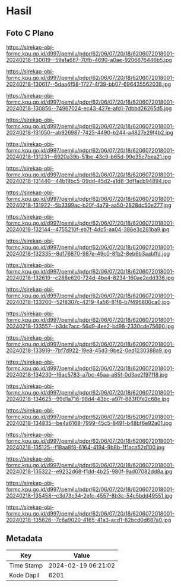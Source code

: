 # Hasil

## Foto C Plano

https://sirekap-obj-formc.kpu.go.id/d997/pemilu/pdpr/62/06/07/20/18/6206072018001-20240218-130019--59a1a687-70fb-4690-a0ae-9206676446b5.jpg

https://sirekap-obj-formc.kpu.go.id/d997/pemilu/pdpr/62/06/07/20/18/6206072018001-20240218-130617--5daa4f58-1727-4f39-bb07-696435562038.jpg

https://sirekap-obj-formc.kpu.go.id/d997/pemilu/pdpr/62/06/07/20/18/6206072018001-20240218-130856--74967024-ec43-427e-afd1-7dbbd26265d5.jpg

https://sirekap-obj-formc.kpu.go.id/d997/pemilu/pdpr/62/06/07/20/18/6206072018001-20240218-131050--ab926987-7425-4490-b244-a4827e29f4b2.jpg

https://sirekap-obj-formc.kpu.go.id/d997/pemilu/pdpr/62/06/07/20/18/6206072018001-20240218-131231--6920a39b-51be-43c9-b65d-99e35c7bea21.jpg

https://sirekap-obj-formc.kpu.go.id/d997/pemilu/pdpr/62/06/07/20/18/6206072018001-20240218-131440--44b19bc5-09dd-45d2-a1d8-3df1acb94894.jpg

https://sirekap-obj-formc.kpu.go.id/d997/pemilu/pdpr/62/06/07/20/18/6206072018001-20240218-131922--5b3399ac-b20f-4a79-aa50-2828dc50e277.jpg

https://sirekap-obj-formc.kpu.go.id/d997/pemilu/pdpr/62/06/07/20/18/6206072018001-20240218-132144--4755210f-eb7f-4dc5-aa04-386e3c281ba9.jpg

https://sirekap-obj-formc.kpu.go.id/d997/pemilu/pdpr/62/06/07/20/18/6206072018001-20240218-132335--8d176870-987e-49c0-8fb2-8eb6b3aabffd.jpg

https://sirekap-obj-formc.kpu.go.id/d997/pemilu/pdpr/62/06/07/20/18/6206072018001-20240218-132619--c288e620-724d-4be4-8234-160ae2edd336.jpg

https://sirekap-obj-formc.kpu.go.id/d997/pemilu/pdpr/62/06/07/20/18/6206072018001-20240218-133200--52f8307c-4219-4a56-81f6-b7f496800ca0.jpg

https://sirekap-obj-formc.kpu.go.id/d997/pemilu/pdpr/62/06/07/20/18/6206072018001-20240218-133557--b3dc7acc-56d9-4ee2-bd98-2330cde75690.jpg

https://sirekap-obj-formc.kpu.go.id/d997/pemilu/pdpr/62/06/07/20/18/6206072018001-20240218-133919--7bf7d922-19e8-45d3-9be2-0ed1230388a9.jpg

https://sirekap-obj-formc.kpu.go.id/d997/pemilu/pdpr/62/06/07/20/18/6206072018001-20240218-134230--f6ac5783-a7bc-45aa-a85f-0d3ae2f97f18.jpg

https://sirekap-obj-formc.kpu.go.id/d997/pemilu/pdpr/62/06/07/20/18/6206072018001-20240218-134625--99d1a716-98d4-43bc-a97f-883f0fe2c68e.jpg

https://sirekap-obj-formc.kpu.go.id/d997/pemilu/pdpr/62/06/07/20/18/6206072018001-20240218-134835--be4a6169-7999-45c5-8491-b48bf6e92a01.jpg

https://sirekap-obj-formc.kpu.go.id/d997/pemilu/pdpr/62/06/07/20/18/6206072018001-20240218-135125--f18aa8f8-6164-4194-9b8b-1f1aca52d100.jpg

https://sirekap-obj-formc.kpu.go.id/d997/pemilu/pdpr/62/06/07/20/18/6206072018001-20240218-135322--e9232d68-f1dd-4b25-980f-9ad07082dd8a.jpg

https://sirekap-obj-formc.kpu.go.id/d997/pemilu/pdpr/62/06/07/20/18/6206072018001-20240218-135458--c3d73c34-2efc-4557-8b3c-54c5bdd49551.jpg

https://sirekap-obj-formc.kpu.go.id/d997/pemilu/pdpr/62/06/07/20/18/6206072018001-20240218-135626--7c6a9020-4165-41a3-acd1-62bcd0d687a0.jpg


## Metadata

| Key        | Value               |
| ---------- | ------------------- |
| Time Stamp | 2024-02-19 06:21:02 |
| Kode Dapil | 6201                |



